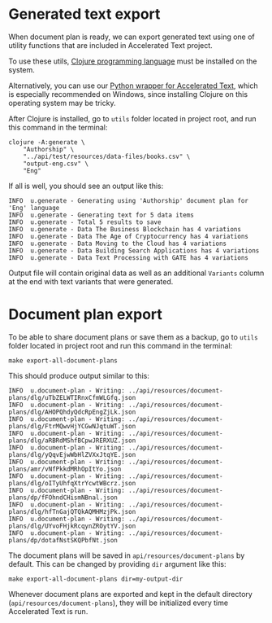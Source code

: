 # Generated text export

When document plan is ready, we can export generated text using one of utility functions that are included in Accelerated Text project.

To use these utils, [Clojure programming language](https://www.clojure.org/guides/getting_started) must be installed on the system.

Alternatively, you can use our [Python wrapper for Accelerated Text](py-wrapper.md), which is especially recommended on Windows, since installing Clojure on this operating system may be tricky.

After Clojure is installed, go to `utils` folder located in project root, and run this command in the terminal:

```
clojure -A:generate \
    "Authorship" \
    "../api/test/resources/data-files/books.csv" \
    "output-eng.csv" \
    "Eng"
```

If all is well, you should see an output like this:

```
INFO  u.generate - Generating using 'Authorship' document plan for 'Eng' language
INFO  u.generate - Generating text for 5 data items
INFO  u.generate - Total 5 results to save
INFO  u.generate - Data The Business Blockchain has 4 variations
INFO  u.generate - Data The Age of Cryptocurrency has 4 variations
INFO  u.generate - Data Moving to the Cloud has 4 variations
INFO  u.generate - Data Building Search Applications has 4 variations
INFO  u.generate - Data Text Processing with GATE has 4 variations
```

Output file will contain original data as well as an additional `Variants` column at the end with text variants that were generated.

# Document plan export

To be able to share document plans or save them as a backup, go to `utils` folder located in project root and run this command in the terminal:
```
make export-all-document-plans
```

This should produce output similar to this:
```
INFO  u.document-plan - Writing: ../api/resources/document-plans/dlg/uTbZELWTIRnxCfmWLGfq.json
INFO  u.document-plan - Writing: ../api/resources/document-plans/dlg/AHOPQhdyQdcRpEngZjLk.json
INFO  u.document-plan - Writing: ../api/resources/document-plans/dlg/FtrMQwvHjYCGwNJqtuWT.json
INFO  u.document-plan - Writing: ../api/resources/document-plans/dlg/aRBRdMShfBCpwJRERXUZ.json
INFO  u.document-plan - Writing: ../api/resources/document-plans/dlg/yQqvEjwWbHlZVXxJtqYE.json
INFO  u.document-plan - Writing: ../api/resources/document-plans/amr/vNfPkkdMRhOpItYo.json
INFO  u.document-plan - Writing: ../api/resources/document-plans/dlg/oITyUhfqXtrYcwtWBcrz.json
INFO  u.document-plan - Writing: ../api/resources/document-plans/dp/fFOhndCHismNBnal.json
INFO  u.document-plan - Writing: ../api/resources/document-plans/dlg/hfTnGajQTQkAQMHMzjPk.json
INFO  u.document-plan - Writing: ../api/resources/document-plans/dlg/UYvoFHjkRcqynZROytYV.json
INFO  u.document-plan - Writing: ../api/resources/document-plans/dp/dotafNstSKQPbfNt.json
```

The document plans will be saved in `api/resources/document-plans` by default. This can be changed by providing `dir` argument like this:
```
make export-all-document-plans dir=my-output-dir
```

Whenever document plans are exported and kept in the default directory (`api/resources/document-plans`), they will be initialized every time Accelerated Text is run.
